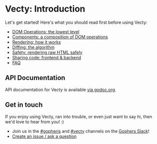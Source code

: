 # Vecty: Introduction

Let's get started! Here's what you should read first before using Vecty:

-	[DOM Operations: the lowest level](dom_operations.md)
-	[Components: a composition of DOM operations](components.md)
-	[Rendering: how it works](rendering.md)
-	[Diffing: the algorithm](diffing.md)
- [Safety: rendering raw HTML safely](safety.md)
- [Sharing code: frontend & backend](sharing_code.md)
- [FAQ](FAQ.md)

## API Documentation

API documentation for Vecty is available [via godoc.org](https://godoc.org/github.com/gopherjs/vecty).

## Get in touch

If you enjoy using Vecty, ran into trouble, or even just want to say hi, then we'd love to hear from you! :)

- Join us in the [#gopherjs](https://gophers.slack.com/messages/gopherjs/) and [#vecty](https://gophers.slack.com/messages/vecty/) channels on the [Gophers Slack](https://gophersinvite.herokuapp.com/)!
- [Create an issue / ask a question](https://github.com/gopherjs/vecty/issues/new)
